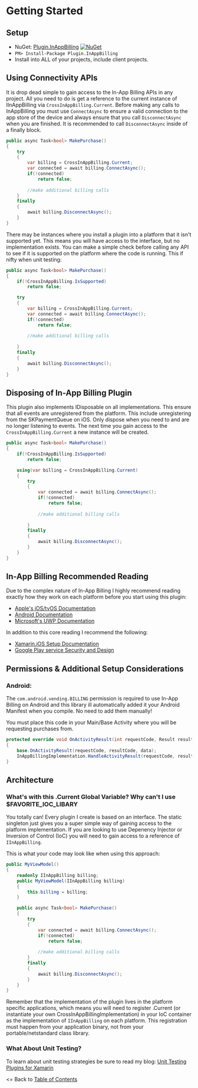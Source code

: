 # Getting Started

## Setup
* NuGet: [Plugin.InAppBilling](http://www.nuget.org/packages/Plugin.InAppBilling) [![NuGet](https://img.shields.io/nuget/v/Plugin.InAppBilling.svg?label=NuGet)](https://www.nuget.org/packages/Plugin.InAppBilling/)
* `PM> Install-Package Plugin.InAppBilling`
* Install into ALL of your projects, include client projects.


## Using Connectivity APIs
It is drop dead simple to gain access to the In-App Billing APIs in any project. All you need to do is get a reference to the current instance of IInAppBilling via `CrossInAppBilling.Current`. Before making any calls to InAppBilling you must use `ConnectAsync` to ensure a valid connection to the app store of the device and always ensure that you call `DisconnectAsync` when you are finished. It is recommended to call `DisconnectAsync` inside of a finally block.

```csharp
public async Task<bool> MakePurchase()
{
    try
    {
        var billing = CrossInAppBilling.Current;
        var connected = await billing.ConnectAsync();
        if(!connected)
            return false;
        
        //make additional billing calls
    }
    finally
    {
        await billing.DisconnectAsync();
    }
}
```



There may be instances where you install a plugin into a platform that it isn't supported yet. This means you will have access to the interface, but no implementation exists. You can make a simple check before calling any API to see if it is supported on the platform where the code is running. This if nifty when unit testing:

```csharp
public async Task<bool> MakePurchase()
{
    if(!CrossInAppBilling.IsSupported)
        return false;

    try
    {
        var billing = CrossInAppBilling.Current;
        var connected = await billing.ConnectAsync();
        if(!connected)
            return false;
        
        //make additional billing calls
    
    }
    finally
    {
        await billing.DisconnectAsync();
    }
}
```

## Disposing of In-App Billing Plugin
This plugin also implements IDisposable on all implementations. This ensure that all events are unregistered from the platform. This include unregistering from the SKPaymentQueue on iOS. Only dispose when you need to and are no longer listening to events. The next time you gain access to the `CrossInAppBilling.Current` a new instance will be created.

```csharp
public async Task<bool> MakePurchase()
{
    if(!CrossInAppBilling.IsSupported)
        return false;

    using(var billing = CrossInAppBilling.Current)
    {
        try
        {
            var connected = await billing.ConnectAsync();
            if(!connected)
                return false;
            
            //make additional billing calls
        
        }
        finally
        {
            await billing.DisconnectAsync();
        }
    }
}
```

## In-App Billing Recommended Reading
Due to the complex nature of In-App Billing I highly recommend reading exactly how they work on each platform before you start using this plugin:

* [Apple's iOS/tvOS Documentation](https://developer.apple.com/in-app-purchase/)
* [Android Documentation](https://developer.android.com/google/play/billing/billing_integrate.html)
* [Microsoft's UWP Documentation](https://docs.microsoft.com/en-us/windows/uwp/monetize/in-app-purchases-and-trials)

In addition to this core reading I recommend the following:
* [Xamarin.iOS Setup Documentation](https://developer.xamarin.com/guides/ios/application_fundamentals/in-app_purchasing/part_1_-_in-app_purchase_basics_and_configuration/)
* [Google Play service Security and Design](https://developer.android.com/google/play/billing/billing_best_practices.html)


## Permissions & Additional Setup Considerations

### Android:

The `com.android.vending.BILLING` permission is required to use In-App Billing on Android and this library ill automatically added it your Android Manifest when you compile. No need to add them manually!

You must place this code in your Main/Base Activity where you will be requesting purchases from.

```csharp
protected override void OnActivityResult(int requestCode, Result resultCode, Intent data)
{
    base.OnActivityResult(requestCode, resultCode, data);
    InAppBillingImplementation.HandleActivityResult(requestCode, resultCode, data);
}
```

## Architecture

### What's with this .Current Global Variable? Why can't I use $FAVORITE_IOC_LIBARY
You totally can! Every plugin I create is based on an interface. The static singleton just gives you a super simple way of gaining access to the platform implementation. If you are looking to use Depenency Injector or Inversion of Control (IoC) you will need to gain access to a reference of `IInAppBilling`. 

This is what your code may look like when using this approach:

```csharp
public MyViewModel()
{
    readonly IInAppBilling billing;
    public MyViewModel(IInAppBilling billing)
    {
        this.billing = billing;
    }

    public async Task<bool> MakePurchase()
    {
        try
        {
            var connected = await billing.ConnectAsync();
            if(!connected)
                return false;
            
            //make additional billing calls
        }
        finally
        {
            await billing.DisconnectAsync();
        }
    }
}
```

Remember that the implementation of the plugin lives in the platform specific applications, which means you will need to register .Current (or instantiate your own CrossInAppBillingImplementation) in your IoC container as the implementation of `IInAppBilling` on each platform. This registration must happen from your application binary, not from your portable/netstandard class library.

### What About Unit Testing?
To learn about unit testing strategies be sure to read my blog: [Unit Testing Plugins for Xamarin](http://motzcod.es/post/159267241302/unit-testing-plugins-for-xamarin)


<= Back to [Table of Contents](README.md)